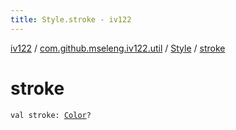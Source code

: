 ```yaml
---
title: Style.stroke - iv122
---
```


[iv122](../../index.md) / [com.github.mseleng.iv122.util](../index.md) / [Style](index.md) / [stroke](.)

# stroke

`val stroke: `[`Color`](http://docs.oracle.com/javase/6/docs/api/java/awt/Color.html)`?`